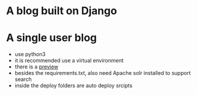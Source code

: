 A blog built on Django
======================
# A single user blog

* use python3
* it is recommended use a virtual environment
* there is a [preview](http:www.freecloudfx.cc/blog/)
* besides the requirements.txt, also need Apache solr installed to support search
* inside the deploy folders are auto deploy srcipts
